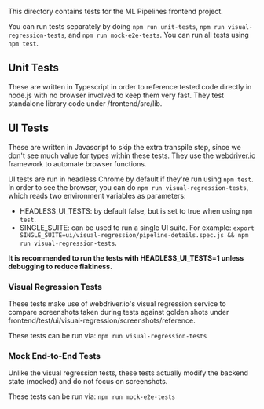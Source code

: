 This directory contains tests for the ML Pipelines frontend project.

You can run tests separately by doing `npm run unit-tests`,
`npm run visual-regression-tests`, and `npm run mock-e2e-tests`.
You can run all tests using `npm test`.

## Unit Tests
These are written in Typescript in order to reference tested code directly in
node.js with no browser involved to keep them very fast. They test standalone
library code under /frontend/src/lib.

## UI Tests
These are written in Javascript to skip the extra transpile step, since we
don't see much value for types within these tests. They use the
[webdriver.io](http://webdriver.io) framework to automate browser functions.

UI tests are run in headless Chrome by default if they're run using `npm test`.
In order to see the browser, you can do `npm run visual-regression-tests`,
which reads two environment variables as parameters:
- HEADLESS_UI_TESTS: by default false, but is set to true when using `npm
test`.
- SINGLE_SUITE: can be used to run a single UI suite. For example:
`export SINGLE_SUITE=ui/visual-regression/pipeline-details.spec.js && npm run visual-regression-tests`.

**It is recommended to run the tests with HEADLESS_UI_TESTS=1 unless debugging to
reduce flakiness.**

### Visual Regression Tests
These tests make use of webdriver.io's visual regression service to compare
screenshots taken during tests against golden shots under
frontend/test/ui/visual-regression/screenshots/reference.

These tests can be run via:
`npm run visual-regression-tests`

### Mock End-to-End Tests
Unlike the visual regression tests, these tests actually modify the backend state
(mocked) and do not focus on screenshots.

These tests can be run via:
`npm run mock-e2e-tests`
